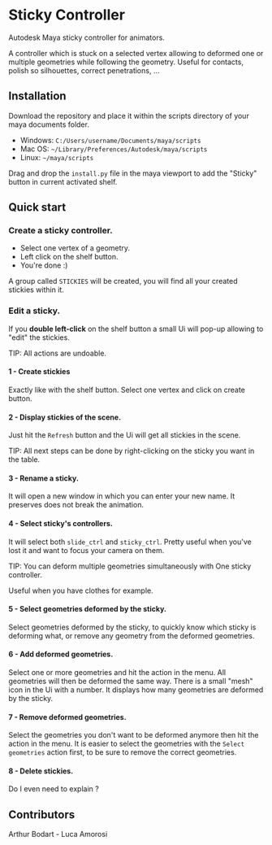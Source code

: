 # Sticky Controller

Autodesk Maya sticky controller for animators.

A controller which is stuck on a selected vertex allowing to deformed one or
multiple geometries while following the geometry.
Useful for contacts, polish so silhouettes, correct penetrations, ...

## Installation

Download the repository and place it within the scripts directory of your maya
documents folder.

- Windows: ```C:/Users/username/Documents/maya/scripts```
- Mac OS: ```~/Library/Preferences/Autodesk/maya/scripts```
- Linux: ```~/maya/scripts```

Drag and drop the `install.py` file in the maya viewport to add the "Sticky"
button in current activated shelf.

## Quick start

### Create a sticky controller.

- Select one vertex of a geometry.
- Left click on the shelf button.
- You're done :)

A group called `STICKIES` will be created, you will find all your created
stickies within it.

### Edit a sticky.

If you **double left-click** on the shelf button a small Ui will pop-up allowing
to "edit" the stickies.

TIP: All actions are undoable.

#### 1 - Create stickies

Exactly like with the shelf button. Select one vertex and click on create
button.

#### 2 - Display stickies of the scene.

Just hit the `Refresh` button and the Ui will get all stickies in the scene.

TIP: All next steps can be done by right-clicking on the sticky you want in the
table.

#### 3 - Rename a sticky.

It will open a new window in which you can enter your new name. It preserves
does not break the animation.

#### 4 - Select sticky's controllers.

It will select both `slide_ctrl` and `sticky_ctrl`. Pretty useful when you've
lost it and want to focus your camera on them.

TIP: You can deform multiple geometries simultaneously with One sticky
controller.

Useful when you have clothes for example.

#### 5 - Select geometries deformed by the sticky.

Select geometries deformed by the sticky, to quickly know which sticky is
deforming what, or remove any geometry from the deformed geometries.

#### 6 - Add deformed geometries.

Select one or more geometries and hit the action in the menu. All geometries
will then be deformed the same way. There is a small "mesh" icon in the Ui with
a number. It displays how many geometries are deformed by the sticky.

#### 7 - Remove deformed geometries.

Select the geometries you don't want to be deformed anymore then hit the action
in the menu. It is easier to select the geometries with the `Select geometries`
action first, to be sure to remove the correct geometries.

#### 8 - Delete stickies.

Do I even need to explain ?

## Contributors

Arthur Bodart - Luca Amorosi

